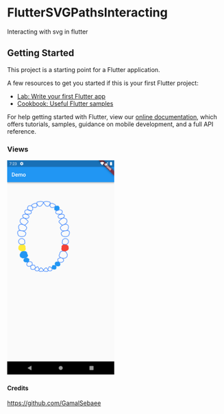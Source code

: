 # FlutterSVGPathsInteracting

Interacting with svg in flutter

## Getting Started

This project is a starting point for a Flutter application.

A few resources to get you started if this is your first Flutter project:

- [Lab: Write your first Flutter app](https://flutter.dev/docs/get-started/codelab)
- [Cookbook: Useful Flutter samples](https://flutter.dev/docs/cookbook)

For help getting started with Flutter, view our
[online documentation](https://flutter.dev/docs), which offers tutorials,
samples, guidance on mobile development, and a full API reference.

### Views

<img src="https://github.com/GamalSebaee/FlutterSVGPathsInteracting/blob/master/Screenshot_1675013026.png" width="250">

#### Credits
https://github.com/GamalSebaee
